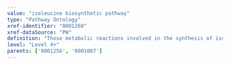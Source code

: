 ```yaml
---
value: "isoleucine biosynthetic pathway"
type: "Pathway Ontology"
xref-identifier: "0001268"
xref-dataSource: "PW"
definition: "Those metabolic reactions involved in the synthesis of isoleucine, an essential amino acid for humans. Its synthesis in plants and microorganisms proceeds via several steps."
level: "Level 4+"
parents: ['0001256', '0001087']
---
```

